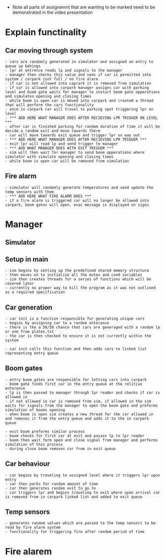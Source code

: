
* Note all parts of assignemnt that are wanting to be marked need to be demonstrated in the video presentation 

# Explain functinality 
## Car moving through system
    - cars are randomly generated in simulator and assigned an entry to queue up behings
    - lpr at entrence reads lp and signals to the manager
    - manager then checks this value and sees if car is permitted into system / carpark isnt full / no fire alarm 
    - if car is not allowed into caprark it is removed from simulation
    - if car is allowed into carpark manager assigns car with parking level and boom gate waits for manager to instuct boom gate opperations and simulates opening and closing times
    - while boom is open car is moved into carpark and created a thread that will perform the cars functionality
    - once in carpark car will travel to parking spot triggering lpr on level 
    - *** ADD HERE WHAT MANAGER DOES AFTER RECIEVING LPR TRIGGER ON LEVEL ***
    - after car is finished parking for random duration of time it will be decide a random exit and move towards there
    - car will move towards exit queue and trigger lpr on way out
    - *** ADD HERE WHAT MANAGER DOES AFTER RECIEVING LPR TRIGGER ***
    - exit lpr will read lp and send trigger to manager
    - *** ADD WHAT MANAGER DOES WITH EXIT TRIGGER ***
    - sim will then wait for manager to send boom opperations where simulator with simulate opening and closing times
    - while boom is open car will be removed from simulation

## Fire alarm
    - simulator will randomly generate temperatures and send update the temp sensors with them
    - *** ADD HERE WHAT FIRE ALARM DOES ***
    - if a fire alarm is triggered car will no longer be allowed into carpark, boom gates will open, evac message is displayed on signs

# Manager

## Simulator
## Setup in main
    - sim begins by setting up the predefined shared memory structure
    - then moves on to initialise all the mutex and cond variables
    - sim then creates threads for a series of functions which will be covered later
    - currently no proper way to kill the program as it was not outlined as a required specification

## Car generation
    - car init is a function responsible for generating unique cars
    - begins by assigning car to a random enterance 
    - there is the a 50/50 chance that cars are generaged with a random lp or one from plates.txt
    - the car is then checked to ensure it is not currently within the system

    - car init calls this function and then adds cars to linked list representing entry queue

## Boom gates
    - entry boom gates are responsible for letting cars into carpark
    - boom gate finds first car in the entry queue at the relitive enterence
    - lp is then passed to manager through lpr reader and checks if car is allowed in
    - if not allowed in car is removed from sim, if allowed in the sim waits for signals from the manager to open the boom gate and preforms simulation of booms opening
    - when boom is open sim creates a new thread for the car allowed in and removes it from the entry queue and adds it to the in carpark queue

    - exit boom preforms similar process
    - boom checks for first car at exit and passes lp to lpr reader
    - boom then wait form open and close signal from manager and performs simulation of this process
    - during close boom removes car from in exit queue 

## Car behaviour
    - car begins by traveling to assigned level where it triggers lpr upon entry
    - car then parks for random amount of time
    - car then generates random exit to go to
    - car triggers lpr and begins traveling to exit where upon arrival car is removed from in carpark linked list and added to exit queue

## Temp sensors
    - generates random values which are passed to the temp sensors to be read by fire alarm system
    - functionality for triggering fire after random period of time

# Fire alarem